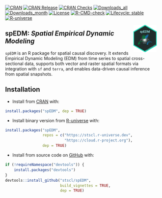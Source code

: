 
<!-- README.md is generated from README.Rmd. Please edit that file -->
<!-- badges: start -->

[![CRAN](https://www.r-pkg.org/badges/version/spEDM)](https://CRAN.R-project.org/package=spEDM)
[![CRAN
Release](https://www.r-pkg.org/badges/last-release/spEDM)](https://CRAN.R-project.org/package=spEDM)
[![CRAN
Checks](https://badges.cranchecks.info/worst/spEDM.svg)](https://cran.r-project.org/web/checks/check_results_spEDM.html)
[![Downloads_all](https://badgen.net/cran/dt/spEDM?color=orange)](https://CRAN.R-project.org/package=spEDM)
[![Downloads_month](https://cranlogs.r-pkg.org/badges/spEDM)](https://CRAN.R-project.org/package=spEDM)
[![License](https://img.shields.io/badge/license-GPL--3-brightgreen.svg?style=flat)](http://www.gnu.org/licenses/gpl-3.0.html)
[![R-CMD-check](https://github.com/stscl/spEDM/actions/workflows/R-CMD-check.yaml/badge.svg)](https://github.com/stscl/spEDM/actions/workflows/R-CMD-check.yaml)
[![Lifecycle:
stable](https://img.shields.io/badge/lifecycle-stable-20b2aa.svg)](https://lifecycle.r-lib.org/articles/stages.html#stable)
[![R-universe](https://stscl.r-universe.dev/badges/spEDM?color=cyan)](https://stscl.r-universe.dev/spEDM)

<!-- badges: end -->

<a href="https://stscl.github.io/spEDM/"><img src="man/figures/spEDM.png" align="right" hspace="10" vspace="0" width="15%" alt="spEDM website: https://stscl.github.io/spEDM/"/></a>

## **spEDM:** ***Sp**atial **E**mpirical **D**ynamic **M**odeling*

`spEDM` is an R package for spatial causal discovery. It extends
Empirical Dynamic Modeling (EDM) from time series to spatial
cross-sectional data, supports both vector and raster spatial formats
via integration with `sf` and `terra`, and enables data-driven causal
inference from spatial snapshots.

## Installation

- Install from [CRAN](https://CRAN.R-project.org/package=spEDM) with:

``` r
install.packages("spEDM", dep = TRUE)
```

- Install binary version from
  [R-universe](https://stscl.r-universe.dev/spEDM) with:

``` r
install.packages("spEDM",
                 repos = c("https://stscl.r-universe.dev",
                           "https://cloud.r-project.org"),
                 dep = TRUE)
```

- Install from source code on [GitHub](https://github.com/stscl/spEDM)
  with:

``` r
if (!requireNamespace("devtools")) {
    install.packages("devtools")
}
devtools::install_github("stscl/spEDM",
                         build_vignettes = TRUE,
                         dep = TRUE)
```
